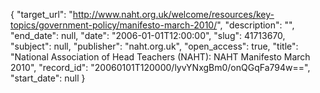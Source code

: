 {
  "target_url": "http://www.naht.org.uk/welcome/resources/key-topics/government-policy/manifesto-march-2010/", 
  "description": "", 
  "end_date": null, 
  "date": "2006-01-01T12:00:00", 
  "slug": 41713670, 
  "subject": null, 
  "publisher": "naht.org.uk", 
  "open_access": true, 
  "title": "National Association of Head Teachers (NAHT): NAHT Manifesto March 2010", 
  "record_id": "20060101T120000/lyvYNxgBm0/onQGqFa794w==", 
  "start_date": null
}


